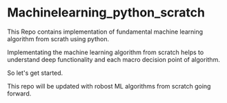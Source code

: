 # Machinelearning_python_scratch

This Repo contains implementation of fundamental machine learning algorithm from scrath using python.

Implementating the machine learning algorithm from scratch helps to understand deep functionality and each macro decision point of algorithm.

So let's get started.

This repo will be updated with robost ML algorithms from scratch going forward.
